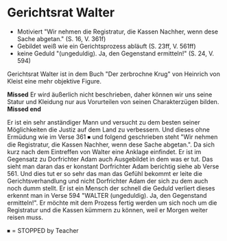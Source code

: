 # Gerichtsrat Walter
- Motiviert
  "Wir nehmen die Registratur, die Kassen Nachher, wenn dese Sache abgetan." (S. 16, V. 361f)
- Gebildet
  weiß wie ein Gerichtsprozess abläuft (S. 23ff, V. 561ff)
- keine Geduld
  "(ungeduldig). Ja, den Gegenstand ermitteln!" (S. 24, V. 594)

Gerichtsrat Walter ist in dem Buch "Der zerbrochne Krug" von Heinrich von Kleist eine mehr objektive Figure.

**Missed**
Er wird äußerlich nicht beschrieben, daher können wir uns seine Statur und Kleidung nur aus Vorurteilen von seinen Charakterzügen bilden.
**Missed end**

Er ist ein sehr anständiger Mann und versucht zu dem besten seiner Möglichkeiten die Justiz auf dem Land zu verbessern. Und dieses ohne Ermüdung wie im Verse 361 ⏹ und folgend geschrieben steht "Wir nehmen die Registratur, die Kassen Nachher, wenn dese Sache abgetan.". Da sich kurz nach dem Eintreffen von Walter eine Anklage einfindet.
Er ist im Gegensatz zu Dorfrichter Adam auch Ausgebildet in dem was er tut. Das sieht man daran das er konstant Dorfrichter Adam berichtig siehe ab Verse 561. Und dies tut er so sehr das man das Gefühl bekommt er leite die Gerichtsverhandlung und nicht Dorfrichter Adam der sich zu dem auch noch dumm stellt.
Er ist ein Mensch der schnell die Geduld verliert dieses erkennt man in Verse 594 "WALTER (ungeduldig). Ja, den Gegenstand ermitteln!". Er möchte mit dem Prozess fertig werden um sich noch um die Registratur und die Kassen kümmern zu können, weil er Morgen weiter reisen muss.

⏹ = STOPPED by Teacher

